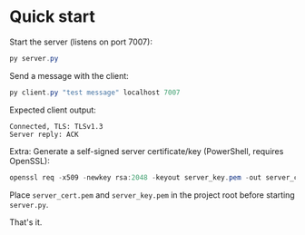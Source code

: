 # Quick start

Start the server (listens on port 7007):

```powershell
py server.py
```

Send a message with the client:

```powershell
py client.py "test message" localhost 7007
```

Expected client output:

```
Connected, TLS: TLSv1.3
Server reply: ACK
```

Extra:
Generate a self-signed server certificate/key (PowerShell, requires OpenSSL):

```powershell
openssl req -x509 -newkey rsa:2048 -keyout server_key.pem -out server_cert.pem -days 365 -nodes -subj "/CN=localhost"
```

Place `server_cert.pem` and `server_key.pem` in the project root before starting `server.py`.

That's it.